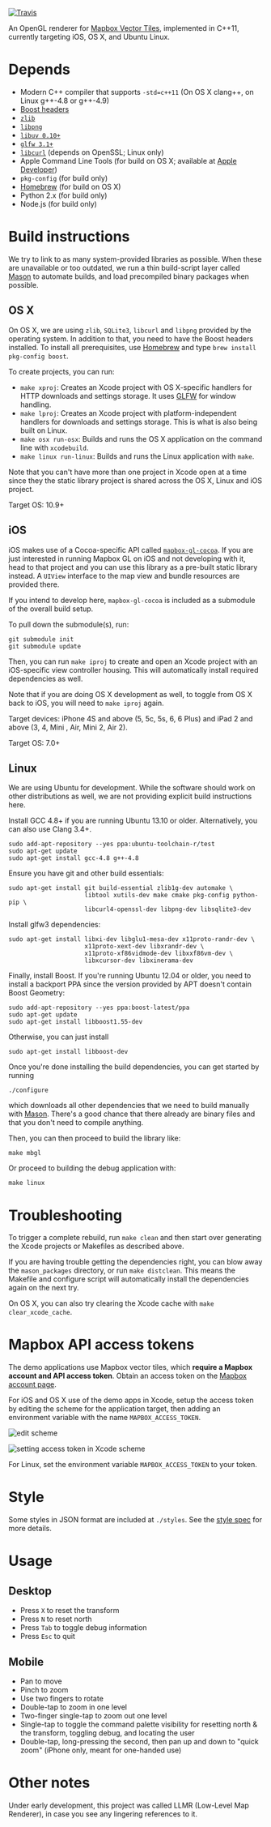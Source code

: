 [![Travis](https://api.travis-ci.org/mapbox/mapbox-gl-native.svg?branch=master)](https://travis-ci.org/mapbox/mapbox-gl-native/builds)

An OpenGL renderer for [Mapbox Vector Tiles](https://www.mapbox.com/blog/vector-tiles),
implemented in C++11, currently targeting iOS, OS X, and Ubuntu Linux.

# Depends

 - Modern C++ compiler that supports `-std=c++11` (On OS X clang++, on Linux g++-4.8 or g++-4.9)
 - [Boost headers](http://boost.org/)
 - [`zlib`](http://www.zlib.net/)
 - [`libpng`](http://www.libpng.org/pub/png/libpng.html)
 - [`libuv 0.10+`](https://github.com/joyent/libuv)
 - [`glfw 3.1+`](http://www.glfw.org/)
 - [`libcurl`](http://curl.haxx.se/libcurl/) (depends on OpenSSL; Linux only)
 - Apple Command Line Tools (for build on OS X; available at [Apple Developer](https://developer.apple.com/downloads))
 - `pkg-config` (for build only)
 - [Homebrew](http://brew.sh) (for build on OS X)
 - Python 2.x (for build only)
 - Node.js (for build only)

# Build instructions

We try to link to as many system-provided libraries as possible. When these are unavailable or too outdated, we run a thin build-script layer called [Mason](https://github.com/mapbox/mason) to automate builds, and load precompiled binary packages when possible.

## OS X

On OS X, we are using `zlib`, `SQLite3`, `libcurl` and `libpng` provided by the operating system. In addition to that, you need to have the Boost headers installed. To install all prerequisites, use [Homebrew](http://brew.sh/) and type `brew install pkg-config boost`.

To create projects, you can run:

- `make xproj`: Creates an Xcode project with OS X-specific handlers for HTTP downloads and settings storage. It uses [GLFW](http://www.glfw.org) for window handling.
- `make lproj`: Creates an Xcode project with platform-independent handlers for downloads and settings storage. This is what is also being built on Linux.
- `make osx run-osx`: Builds and runs the OS X application on the command line with `xcodebuild`.
- `make linux run-linux`: Builds and runs the Linux application with `make`.

Note that you can't have more than one project in Xcode open at a time since they the static library project is shared across the OS X, Linux and iOS project.

Target OS: 10.9+


## iOS

iOS makes use of a Cocoa-specific API called [`mapbox-gl-cocoa`](https://github.com/mapbox/mapbox-gl-cocoa). If you are just interested in running Mapbox GL on iOS and not developing with it, head to that project and you can use this library as a pre-built static library instead. A `UIView` interface to the map view and bundle resources are provided there.

If you intend to develop here, `mapbox-gl-cocoa` is included as a submodule of the overall build setup.

To pull down the submodule(s), run:

    git submodule init
    git submodule update

Then, you can run `make iproj` to create and open an Xcode project with an iOS-specific view controller housing. This will automatically install required dependencies as well.

Note that if you are doing OS X development as well, to toggle from OS X back to iOS, you will need to `make iproj` again.

Target devices: iPhone 4S and above (5, 5c, 5s, 6, 6 Plus) and iPad 2 and above (3, 4, Mini , Air, Mini 2, Air 2).

Target OS: 7.0+

## Linux

We are using Ubuntu for development. While the software should work on other distributions as well, we are not providing explicit build instructions here.

Install GCC 4.8+ if you are running Ubuntu 13.10 or older. Alternatively, you can also use Clang 3.4+.

	sudo add-apt-repository --yes ppa:ubuntu-toolchain-r/test
	sudo apt-get update
	sudo apt-get install gcc-4.8 g++-4.8

Ensure you have git and other build essentials:

    sudo apt-get install git build-essential zlib1g-dev automake \
                         libtool xutils-dev make cmake pkg-config python-pip \
                         libcurl4-openssl-dev libpng-dev libsqlite3-dev

Install glfw3 dependencies:

    sudo apt-get install libxi-dev libglu1-mesa-dev x11proto-randr-dev \
                         x11proto-xext-dev libxrandr-dev \
                         x11proto-xf86vidmode-dev libxxf86vm-dev \
                         libxcursor-dev libxinerama-dev

Finally, install Boost. If you're running Ubuntu 12.04 or older, you need to install a backport PPA since the version provided by APT doesn't contain Boost Geometry:

	sudo add-apt-repository --yes ppa:boost-latest/ppa
	sudo apt-get update
	sudo apt-get install libboost1.55-dev

Otherwise, you can just install

	sudo apt-get install libboost-dev

Once you're done installing the build dependencies, you can get started by running

	./configure

which downloads all other dependencies that we need to build manually with [Mason](https://github.com/mapbox/mason). There's a good chance that there already are binary files and that you don't need to compile anything.

Then, you can then proceed to build the library like:

    make mbgl

Or proceed to building the debug application with:

	make linux


# Troubleshooting

To trigger a complete rebuild, run `make clean` and then start over generating the Xcode projects or Makefiles as described above.

If you are having trouble getting the dependencies right, you can blow away the `mason_packages` directory, or run `make distclean`. This means the Makefile and configure script will automatically install the dependencies again on the next try.

On OS X, you can also try clearing the Xcode cache with `make clear_xcode_cache`.

# Mapbox API access tokens

The demo applications use Mapbox vector tiles, which **require a Mapbox account and API access token**. Obtain an access token on the [Mapbox account page](https://www.mapbox.com/account/apps/).

For iOS and OS X use of the demo apps in Xcode, setup the access token by editing the scheme for the application target, then adding an environment variable with the name `MAPBOX_ACCESS_TOKEN`.

![edit scheme](https://cloud.githubusercontent.com/assets/98601/3647749/30f74f26-1102-11e4-84af-f1be853b4e38.png)

![setting access token in Xcode scheme](https://cloud.githubusercontent.com/assets/52399/3543326/9e7cfbb8-0860-11e4-8def-3684a9028b61.png)

For Linux, set the environment variable `MAPBOX_ACCESS_TOKEN` to your token.

# Style

Some styles in JSON format are included at `./styles`. See the [style spec](https://github.com/mapbox/mapbox-gl-style-spec) for more details.

# Usage

## Desktop

- Press `X` to reset the transform
- Press `N` to reset north
- Press `Tab` to toggle debug information
- Press `Esc` to quit

## Mobile

- Pan to move
- Pinch to zoom
- Use two fingers to rotate
- Double-tap to zoom in one level
- Two-finger single-tap to zoom out one level
- Single-tap to toggle the command palette visibility for resetting north & the transform, toggling debug, and locating the user
- Double-tap, long-pressing the second, then pan up and down to "quick zoom" (iPhone only, meant for one-handed use)

# Other notes

Under early development, this project was called LLMR (Low-Level Map Renderer), in case you see any lingering references to it.
